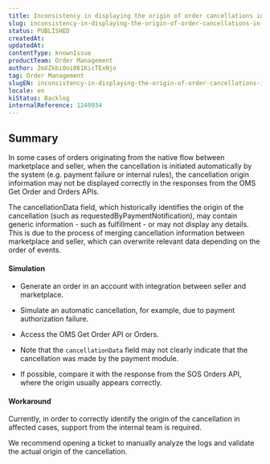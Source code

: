 ```yaml
---
title: Inconsistency in displaying the origin of order cancellations in the Get Orders API
slug: inconsistency-in-displaying-the-origin-of-order-cancellations-in-the-get-orders-api
status: PUBLISHED
createdAt: 
updatedAt: 
contentType: knownIssue
productTeam: Order Management
author: 2mXZkbi0oi061KicTExNjo
tag: Order Management
slugEN: inconsistency-in-displaying-the-origin-of-order-cancellations-in-the-get-orders-api
locale: en
kiStatus: Backlog
internalReference: 1249934
---
```


## Summary


In some cases of orders originating from the native flow between marketplace and seller, when the cancellation is initiated automatically by the system (e.g. payment failure or internal rules), the cancellation origin information may not be displayed correctly in the responses from the OMS Get Order and Orders APIs.

The cancellationData field, which historically identifies the origin of the cancellation (such as requestedByPaymentNotification), may contain generic information - such as fulfillment - or may not display any details. This is due to the process of merging cancellation information between marketplace and seller, which can overwrite relevant data depending on the order of events.


#### Simulation



- Generate an order in an account with integration between seller and marketplace.

- Simulate an automatic cancellation, for example, due to payment authorization failure.

- Access the OMS Get Order API or Orders.

- Note that the `cancellationData` field may not clearly indicate that the cancellation was made by the payment module.

- If possible, compare it with the response from the SOS Orders API, where the origin usually appears correctly.


#### Workaround


Currently, in order to correctly identify the origin of the cancellation in affected cases, support from the internal team is required.

We recommend opening a ticket to manually analyze the logs and validate the actual origin of the cancellation.




